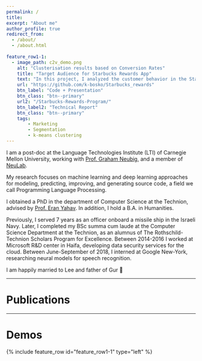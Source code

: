 ```yaml
---
permalink: /
title: 
excerpt: "About me"
author_profile: true
redirect_from: 
  - /about/
  - /about.html
 
feature_row1-1:
  - image_path: c2v_demo.png
    alt: "Clusterisation results based on Conversion Rates"
    title: "Target Audience for Starbucks Rewards App"
    text: "In this project, I analyzed the customer behavior in the Starbucks Rewards Mobile App. After signing up for the app, customers receive promotions every few days. The task was to identify which customers are influenced by promotional offers the most and what types of offers to send them in order to maximize the revenue. I used PCA and K-Means clustering to arrive at 3 customer segments (Disinterested, BOGO, Discount) based on Average Conversion Rates and explored their demographic profiles and shopping habits."
    url: "https://github.com/k-bosko/Starbucks_rewards"
    btn_label: "Code + Presentation"
    btn_class: "btn--primary"
    url2: "/Starbucks-Rewards-Program/"
    btn_label2: "Technical Report"
    btn_class: "btn--primary"
    tags: 
        - Marketing
        - Segmentation
        - k-means clustering
---
```


I am a post-doc at the Language Technologies Institute (LTI) of Carnegie Mellon University, working with [Prof. Graham Neubig](http://www.phontron.com/), and a member of [NeuLab](http://www.cs.cmu.edu/~neulab/).

My research focuses on machine learning and deep learning approaches for modeling, predicting, improving, and generating source code, a field we call Programming Language Processing.

I obtained a PhD in the department of Computer Science at the Technion, advised by [Prof. Eran Yahav](http://www.cs.technion.ac.il/~yahave/).
In addition, I hold a B.A. in Humanities.

Previously, I served 7 years as an officer onboard a missile ship in the Israeli Navy. Later, I completed my BSc summa cum laude at the Computer Science Department at the Technion, as an alumnus of The Rothschild-Technion Scholars Program for Excellence. Between 2014-2016 I worked at Microsoft R&D center in Haifa, developing data security services for the cloud. Between June-September of 2018, I interned at Google New-York, researching neural models for speech recognition.

I am happily married to Lee and father of Gur 🙂

---
# Publications

---
# Demos

{% include feature_row id="feature_row1-1" type="left" %}
<a name="Marketing-Analytics"></a> 
